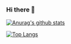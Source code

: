 ### Hi there 👋


[![Anurag's github stats](https://github-readme-stats.vercel.app/api?username=martino-giorgi&theme=synthwave)](https://github.com/anuraghazra/github-readme-stats)

[![Top Langs](https://github-readme-stats.vercel.app/api/top-langs/?username=martino-giorgi&layout=compact)](https://github.com/anuraghazra/github-readme-stats)
